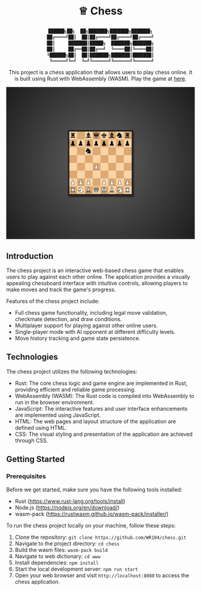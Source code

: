 # <p align="center"> ♕ Chess </p>

<div align="center">

    ██████╗██╗  ██╗███████╗███████╗███████╗
    ██╔════╝██║  ██║██╔════╝██╔════╝██╔════╝
    ██║     ███████║█████╗  ███████╗███████╗
    ██║     ██╔══██║██╔══╝  ╚════██║╚════██║
    ╚██████╗██║  ██║███████╗███████║███████║
     ╚═════╝╚═╝  ╚═╝╚══════╝╚══════╝╚══════╝


This project is a chess application that allows users to play chess online. It is built using Rust with WebAssembly (WASM). Play the game at [here](https://mikej.site/chess/).

![chess demo](https://raw.githubusercontent.com/WR104/chess/main/www/img/demo.JPG)

</div>

## Introduction

The chess project is an interactive web-based chess game that enables users to play against each other online. The application provides a visually appealing chessboard interface with intuitive controls, allowing players to make moves and track the game's progress.

Features of the chess project include:
- Full chess game functionality, including legal move validation, checkmate detection, and draw conditions.
- Multiplayer support for playing against other online users.
- Single-player mode with AI opponent at different difficulty levels.
- Move history tracking and game state persistence.

## Technologies

The chess project utilizes the following technologies:

- Rust: The core chess logic and game engine are implemented in Rust, providing efficient and reliable game processing.
- WebAssembly (WASM): The Rust code is compiled into WebAssembly to run in the browser environment.
- JavaScript: The interactive features and user interface enhancements are implemented using JavaScript.
- HTML: The web pages and layout structure of the application are defined using HTML.
- CSS: The visual styling and presentation of the application are achieved through CSS.

## Getting Started

### Prerequisites

Before we get started, make sure you have the following tools installed:

- Rust (https://www.rust-lang.org/tools/install)
- Node.js (https://nodejs.org/en/download/)
- wasm-pack (https://rustwasm.github.io/wasm-pack/installer/)

To run the chess project locally on your machine, follow these steps:

1. Clone the repository: `git clone https://github.com/WR104/chess.git`
2. Navigate to the project directory: `cd chess`
3. Build the wasm files: `wasm-pack build`
4. Navigate to web dictionary: `cd www`
5. Install dependencies: `npm install`
6. Start the local development server: `npm run start`
7. Open your web browser and visit `http://localhost:8080` to access the chess application.



